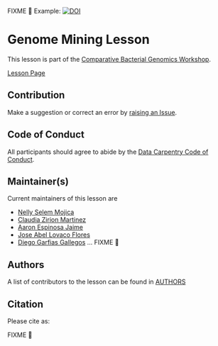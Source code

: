FIXME 💢 Example: [![DOI](https://zenodo.org/badge/DOI/10.5281/zenodo.4285900.svg)](https://doi.org/10.5281/zenodo.4285900)


# Genome Mining Lesson

This lesson is part of the [Comparative Bacterial Genomics Workshop](https://czirion.github.io/comparative-genomics-workshop/).

[Lesson Page](https://axelramosgarcia.github.io/Genome-Mining/index.html)

## Contribution

Make a suggestion or correct an error by [raising an Issue](https://github.com/AxelRamosGarcia/Genome-Mining/issues).

## Code of Conduct

All participants should agree to abide by the [Data Carpentry Code of Conduct](http://www.datacarpentry.org/code-of-conduct/).

## Maintainer(s)
 
Current maintainers of this lesson are
 
* [Nelly Selem Mojica](https://github.com/nselem)
* [Claudia Zirion Martinez](https://github.com/Czirion)
* [Aaron Espinosa Jaime](https://github.com/aaronejaime)
* [Jose Abel Lovaco Flores](https://github.com/fabel134)
* [Diego Garfias Gallegos](https://github.com/Bedxxe)
... FIXME 💢

## Authors

A list of contributors to the lesson can be found in [AUTHORS](AUTHORS) 

## Citation

Please cite as:

FIXME 💢
